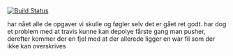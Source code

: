 [![Build Status](https://travis-ci.org/GGGE99/StartTest.svg?branch=master)](https://travis-ci.org/GGGE99/StartTest)

har nået alle de opgaver vi skulle og føgler selv det er gået ret godt. har dog et problem med at travis kunne kan depolye fårste gang man pusher, derefter kommer der en fjel med at der allerede ligger en war fil som der ikke kan overskrives
